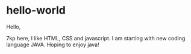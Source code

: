 # hello-world

Hello,

7kp here, I like HTML, CSS and javascript. 
I am starting with new coding language JAVA. Hoping to enjoy java!
